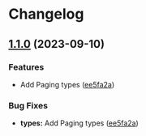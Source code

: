 # Changelog

## [1.1.0](https://github.com/kartoffelkraft/email-octopus-ts/compare/v1.0.1...v1.1.0) (2023-09-10)


### Features

* Add Paging types ([ee5fa2a](https://github.com/kartoffelkraft/email-octopus-ts/commit/ee5fa2a32a225d863ce27a10bcbc48562a1416f5))


### Bug Fixes

* **types:** Add Paging types ([ee5fa2a](https://github.com/kartoffelkraft/email-octopus-ts/commit/ee5fa2a32a225d863ce27a10bcbc48562a1416f5))
